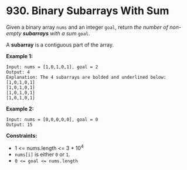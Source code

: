 # 930. Binary Subarrays With Sum

Given a binary array `nums` and an integer `goal`, return *the number of non-empty **subarrays** with a sum* `goal`.

A **subarray** is a contiguous part of the array.

 

**Example 1:**

```
Input: nums = [1,0,1,0,1], goal = 2
Output: 4
Explanation: The 4 subarrays are bolded and underlined below:
[1,0,1,0,1]
[1,0,1,0,1]
[1,0,1,0,1]
[1,0,1,0,1]
```

**Example 2:**

```
Input: nums = [0,0,0,0,0], goal = 0
Output: 15
```

 

**Constraints:**

- 1 <= nums.length <= 3 * 10<sup>4</sup>
- `nums[i]` is either `0` or `1`.
- `0 <= goal <= nums.length`

